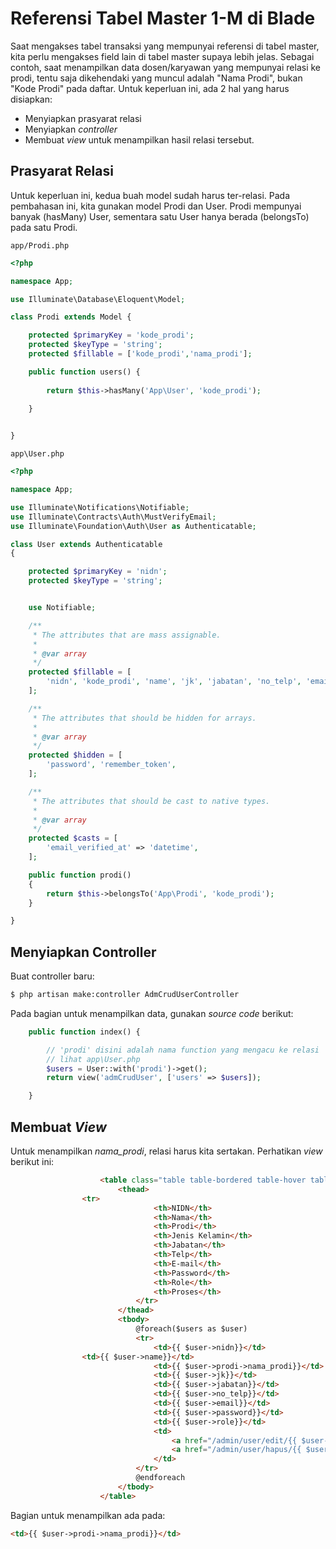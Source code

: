 # Referensi Tabel Master 1-M di Blade

Saat mengakses tabel transaksi yang mempunyai referensi di tabel master, kita perlu mengakses field lain di tabel master supaya lebih jelas. Sebagai contoh, saat menampilkan data dosen/karyawan yang mempunyai relasi ke prodi, tentu saja dikehendaki yang muncul adalah "Nama Prodi", bukan "Kode Prodi" pada daftar. Untuk keperluan ini, ada 2 hal yang harus disiapkan:

* Menyiapkan prasyarat relasi
* Menyiapkan *controller*
* Membuat *view* untuk menampilkan hasil relasi tersebut.

## Prasyarat Relasi

Untuk keperluan ini, kedua buah model sudah harus ter-relasi. Pada pembahasan ini, kita gunakan model Prodi dan User. Prodi mempunyai banyak (hasMany) User, sementara satu User hanya berada (belongsTo) pada satu Prodi.

`app/Prodi.php`

```php
<?php

namespace App;

use Illuminate\Database\Eloquent\Model;

class Prodi extends Model {

	protected $primaryKey = 'kode_prodi';
	protected $keyType = 'string';
	protected $fillable = ['kode_prodi','nama_prodi'];

	public function users() {
		
		return $this->hasMany('App\User', 'kode_prodi');
	
	}	


}
```

`app\User.php`

```php
<?php

namespace App;

use Illuminate\Notifications\Notifiable;
use Illuminate\Contracts\Auth\MustVerifyEmail;
use Illuminate\Foundation\Auth\User as Authenticatable;

class User extends Authenticatable
{

	protected $primaryKey = 'nidn';
	protected $keyType = 'string';


    use Notifiable;

    /**
     * The attributes that are mass assignable.
     *
     * @var array
     */
    protected $fillable = [
        'nidn', 'kode_prodi', 'name', 'jk', 'jabatan', 'no_telp', 'email', 'password', 'role',
    ];

    /**
     * The attributes that should be hidden for arrays.
     *
     * @var array
     */
    protected $hidden = [
        'password', 'remember_token',
    ];

    /**
     * The attributes that should be cast to native types.
     *
     * @var array
     */
    protected $casts = [
        'email_verified_at' => 'datetime',
    ];

    public function prodi()
    {
        return $this->belongsTo('App\Prodi', 'kode_prodi');
    }

}
```

## Menyiapkan Controller

Buat controller baru:

```bash
$ php artisan make:controller AdmCrudUserController
```

Pada bagian untuk menampilkan data, gunakan *source code* berikut:

```php
	public function index() {

		// 'prodi' disini adalah nama function yang mengacu ke relasi
		// lihat app\User.php
		$users = User::with('prodi')->get();
		return view('admCrudUser', ['users' => $users]);

	}
```

## Membuat *View*

Untuk menampilkan *nama_prodi*, relasi harus kita sertakan. Perhatikan *view* berikut ini:

```html
                    <table class="table table-bordered table-hover table-striped">
                        <thead>
			    <tr>
                                <th>NIDN</th>
                                <th>Nama</th>
                                <th>Prodi</th>
                                <th>Jenis Kelamin</th>
                                <th>Jabatan</th>
                                <th>Telp</th>
                                <th>E-mail</th>
                                <th>Password</th>
                                <th>Role</th>
                                <th>Proses</th>
                            </tr>
                        </thead>
                        <tbody>
                            @foreach($users as $user)
                            <tr>
                                <td>{{ $user->nidn}}</td>
				<td>{{ $user->name}}</td>
                                <td>{{ $user->prodi->nama_prodi}}</td>
                                <td>{{ $user->jk}}</td>
                                <td>{{ $user->jabatan}}</td>
                                <td>{{ $user->no_telp}}</td>
                                <td>{{ $user->email}}</td>
                                <td>{{ $user->password}}</td>
                                <td>{{ $user->role}}</td>
                                <td>
                                    <a href="/admin/user/edit/{{ $user->nidn }}" class="btn btn-warning">Edit</a>
                                    <a href="/admin/user/hapus/{{ $user->nidn }}" class="btn btn-danger">Hapus</a>
                                </td>
                            </tr>
                            @endforeach
                        </tbody>
                    </table>
```

Bagian untuk menampilkan ada pada:

```html
<td>{{ $user->prodi->nama_prodi}}</td>
```

